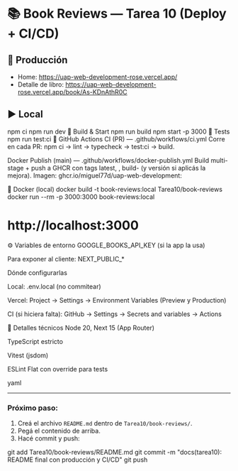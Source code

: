 # 📚 Book Reviews — Tarea 10 (Deploy + CI/CD)

## 🚀 Producción
- Home: https://uap-web-development-rose.vercel.app/
- Detalle de libro: https://uap-web-development-rose.vercel.app/book/As-KDnAthR0C

## ▶️ Local

npm ci
npm run dev
🧱 Build & Start
npm run build
npm start -p 3000
🧪 Tests
npm run test:ci
🔁 GitHub Actions
CI (PR) — .github/workflows/ci.yml
Corre en cada PR: npm ci → lint → typecheck → test:ci → build.

Docker Publish (main) — .github/workflows/docker-publish.yml
Build multi-stage + push a GHCR con tags latest, <sha>, build-<n> (y versión si aplicás la mejora).
Imagen: ghcr.io/miguel77d/uap-web-development:<tag>


🐳 Docker (local)
docker build -t book-reviews:local Tarea10/book-reviews
docker run --rm -p 3000:3000 book-reviews:local
# http://localhost:3000
⚙️ Variables de entorno
GOOGLE_BOOKS_API_KEY (si la app la usa)

Para exponer al cliente: NEXT_PUBLIC_*

Dónde configurarlas

Local: .env.local (no commitear)

Vercel: Project → Settings → Environment Variables (Preview y Production)

CI (si hiciera falta): GitHub → Settings → Secrets and variables → Actions

🧾 Detalles técnicos
Node 20, Next 15 (App Router)

TypeScript estricto

Vitest (jsdom)

ESLint Flat con override para tests

yaml

---

### Próximo paso:
1. Creá el archivo `README.md` dentro de `Tarea10/book-reviews/`.  
2. Pegá el contenido de arriba.  
3. Hacé commit y push:  

git add Tarea10/book-reviews/README.md
git commit -m "docs(tarea10): README final con producción y CI/CD"
git push
